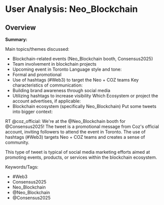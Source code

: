 # User Analysis: Neo_Blockchain

## Overview

**Summary:**

Main topics/themes discussed:
- Blockchain-related events (Neo_Blockchain booth, Consensus2025)
- Team involvement in blockchain projects
- Upcoming event in Toronto
Language style and tone:
- Formal and promotional
- Use of hashtags (#Web3) to target the Neo + COZ teams
Key characteristics of communication:
- Building brand awareness through social media
- Utilizing hashtags to increase visibility
Which Ecosystem or project the account advertises, if applicable:
- Blockchain ecosystem (specifically Neo_Blockchain)
Put some tweets into bigger context:

RT @coz_official: We're at the @Neo_Blockchain booth for @Consensus2025!
The tweet is a promotional message from Coz's official account, inviting followers to attend the event in Toronto. The use of hashtags (#Web3) targets Neo + COZ teams and creates a sense of community.

This type of tweet is typical of social media marketing efforts aimed at promoting events, products, or services within the blockchain ecosystem.

Keywords/Tags:
- #Web3
- Consensus2025
- Neo_Blockchain
- @Neo_Blockchain
- @Consensus2025